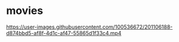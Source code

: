 # movies

https://user-images.githubusercontent.com/100536672/201106188-d874bbd5-af8f-4d1c-af47-55865d1f33c4.mp4

